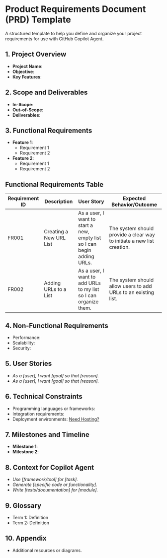 # Product Requirements Document (PRD) Template

A structured template to help you define and organize your project requirements for use with GitHub Copilot Agent.

## 1. Project Overview

- **Project Name**:
- **Objective**:
- **Key Features**:

## 2. Scope and Deliverables

- **In-Scope**:
- **Out-of-Scope**:
- **Deliverables**:

## 3. Functional Requirements

- **Feature 1**:
  - Requirement 1
  - Requirement 2
- **Feature 2**:
  - Requirement 1
  - Requirement 2

## Functional Requirements Table

| Requirement ID | Description             | User Story                                                               | Expected Behavior/Outcome                                              |
| -------------- | ----------------------- | ------------------------------------------------------------------------ | ---------------------------------------------------------------------- |
| FR001          | Creating a New URL List | As a user, I want to start a new, empty list so I can begin adding URLs. | The system should provide a clear way to initiate a new list creation. |
| FR002          | Adding URLs to a List   | As a user, I want to add URLs to my list so I can organize them.         | The system should allow users to add URLs to an existing list.         |

## 4. Non-Functional Requirements

- Performance:
- Scalability:
- Security:

## 5. User Stories

- _As a [user], I want [goal] so that [reason]._
- _As a [user], I want [goal] so that [reason]._

## 6. Technical Constraints

- Programming languages or frameworks:
- Integration requirements:
- Deployment environments: [Need Hosting?](https://hosting.com/?aid=60fb4c7d3befc&bid=9eb88ccd)

## 7. Milestones and Timeline

- **Milestone 1**:
- **Milestone 2**:

## 8. Context for Copilot Agent

- _Use [framework/tool] for [task]._
- _Generate [specific code or functionality]._
- _Write [tests/documentation] for [module]._

## 9. Glossary

- Term 1: Definition
- Term 2: Definition

## 10. Appendix

- Additional resources or diagrams.
